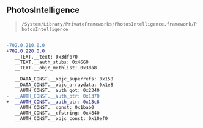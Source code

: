 ## PhotosIntelligence

> `/System/Library/PrivateFrameworks/PhotosIntelligence.framework/PhotosIntelligence`

```diff

-702.0.210.0.0
+702.0.220.0.0
   __TEXT.__text: 0x3dfb70
   __TEXT.__auth_stubs: 0x4660
   __TEXT.__objc_methlist: 0x3da8

   __DATA_CONST.__objc_superrefs: 0x158
   __DATA_CONST.__objc_arraydata: 0x1e8
   __AUTH_CONST.__auth_got: 0x2340
-  __AUTH_CONST.__auth_ptr: 0x1370
+  __AUTH_CONST.__auth_ptr: 0x13c8
   __AUTH_CONST.__const: 0x1bab0
   __AUTH_CONST.__cfstring: 0x4840
   __AUTH_CONST.__objc_const: 0x10ef0

```
